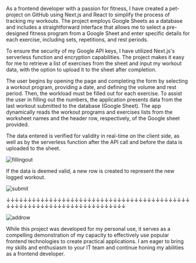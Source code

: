 As a frontend developer with a passion for fitness, I have created a pet-project on GitHub using Next.js and React to simplify the process of tracking my workouts. The project employs Google Sheets as a database and includes a straightforward interface that allows me to select a pre-designed fitness program from a Google Sheet and enter specific details for each exercise, including sets, repetitions, and rest periods.

To ensure the security of my Google API keys, I have utilized Next.js's serverless function and encryption capabilities. The project makes it easy for me to retrieve a list of exercises from the sheet and input my workout data, with the option to upload it to the sheet after completion.

The user begins by opening the page and completing the form by selecting a workout program, providing a date, and defining the volume and rest period. Then, the workload must be filled out for each exercise. To assist the user in filling out the numbers, the application presents data from the last workout submitted to the database (Google Sheet). The app dynamically reads the workout programs and exercises lists from the worksheet names and the header row, respectively, of the Google sheet provided.

The data entered is verified for validity in real-time on the client side, as well as by the serverless function after the API call and before the data is uploaded to the sheet.

![fillingout](https://user-images.githubusercontent.com/112394347/233692987-d733d15f-8e03-485a-951e-10258d0f865d.gif)


If the data is deemed valid, a new row is created to represent the new logged workout.

![submit](https://user-images.githubusercontent.com/112394347/233693111-c2beae27-90a4-4fb1-9340-6efdef491702.gif)

↓↓↓↓↓↓↓↓↓↓↓↓↓↓↓↓↓↓↓↓↓↓↓↓↓↓↓↓↓↓↓↓↓↓↓↓↓↓↓↓↓↓↓↓↓↓↓↓↓↓↓↓↓↓↓↓↓↓↓↓↓↓↓↓↓↓↓↓↓↓↓

![addrow](https://user-images.githubusercontent.com/112394347/233693123-23bdf15f-8cbd-4e88-9c19-406fe589d84a.gif)

While this project was developed for my personal use, it serves as a compelling demonstration of my capacity to effectively use popular frontend technologies to create practical applications. I am eager to bring my skills and enthusiasm to your IT team and continue honing my abilities as a frontend developer.
